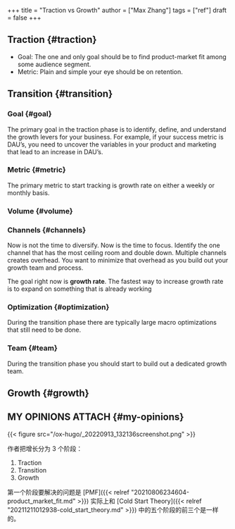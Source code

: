 +++
title = "Traction vs Growth"
author = ["Max Zhang"]
tags = ["ref"]
draft = false
+++

## Traction {#traction}

-   Goal: The one and only goal should be to find product-market fit among some audience segment.
-   Metric: Plain and simple your eye should be on retention.


## Transition {#transition}


### Goal {#goal}

The primary goal in the traction phase is to identify, define, and understand the growth levers for your business.   For example, if your success metric is DAU’s, you need to uncover the variables in your product and marketing that lead to an increase in DAU’s.


### Metric {#metric}

The primary metric to start tracking is growth rate on either a weekly or monthly basis.


### Volume {#volume}


### Channels {#channels}

Now is not the time to diversify.  Now is the time to focus.  Identify the one channel that has the most ceiling room and double down.  Multiple channels creates overhead.  You want to minimize that overhead as you build out your growth team and process.

The goal right now is **growth rate**. The fastest way to increase growth rate is to expand on something that is already working


### Optimization {#optimization}

During the transition phase there are typically large macro optimizations that still need to be done.


### Team {#team}

During the transition phase you should start to build out a dedicated growth team.


## Growth {#growth}


## MY OPINIONS <span class="tag"><span class="ATTACH">ATTACH</span></span> {#my-opinions}

{{< figure src="/ox-hugo/_20220913_132136screenshot.png" >}}

作者把增长分为 3 个阶段：

1.  Traction
2.  Transition
3.  Growth

第一个阶段要解决的问题是 [PMF]({{< relref "20210806234604-product_market_fit.md" >}})
实际上和 [Cold Start Theory]({{< relref "20211211012938-cold_start_theory.md" >}}) 中的五个阶段的前三个是一样的。
